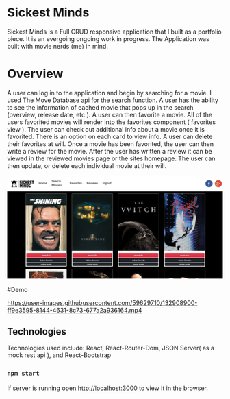 # Sickest Minds

Sickest Minds is a Full CRUD responsive application that I built as a portfolio piece. It is an evergoing ongoing work in progress.
The Application was built with movie nerds (me) in mind. 

# Overview

A user can log in to the application and begin by searching for a movie. I used The Move Database api for the search function. 
A user has the ability to see the information of eached movie that pops up in the search (overview, release date, etc ).
A user can then favorite a movie. All of the users favorited movies will render into the favorites component ( favorites view ).
The user can check out additional info about a movie once it is favorited. There is an option on each card to view info. 
A user can delete their favorites at will. Once a movie has been favorited, the user can then write a review for the movie. 
After the user has written a review it can be viewed in the reviewed movies page or the sites homepage. 
The user can then update, or delete each individual movie at their will. 


![Sickest Minds](https://github.com/Dylan-Trevor-Rowe/Sickest-Minds-/blob/main/src/components/sickestMindsScreenshot.jpg)

#Demo

https://user-images.githubusercontent.com/59629710/132908900-ff9e3595-8144-4631-8c73-677a2a936164.mp4



## Technologies 
Technologies used include: React, React-Router-Dom,  JSON Server( as a mock rest api ), and React-Bootstrap

### `npm start`

If server is running open [http://localhost:3000](http://localhost:3000) to view it in the browser.



